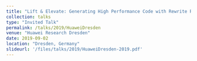 ```yaml
---
title: "Lift & Elevate: Generating High Performance Code with Rewrite Rules and Strategies"
collection: talks
type: "Invited Talk"
permalink: /talks/2019/HuaweiDresden
venue: "Huawei Research Dresden"
date: 2019-09-02
location: "Dresden, Germany"
slideurl: '/files/talks/2019/HuaweiDresden-2019.pdf'
---
```

